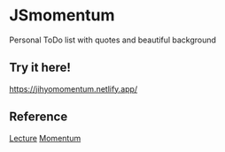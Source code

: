 # JSmomentum
Personal ToDo list with quotes and beautiful background

## Try it here!
https://jihyomomentum.netlify.app/

## Reference
[Lecture](https://nomadcoders.co/javascript-for-beginners/lobby)
[Momentum](https://chrome.google.com/webstore/detail/momentum/laookkfknpbbblfpciffpaejjkokdgca)
